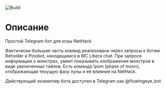 ![Build](https://github.com/weirdvic/floating-eye/actions/workflows/main.yml/badge.svg)
# Описание
Простой Telegram бот для игры NetHack.

Фактически большая часть команд реализована через запросы к ботам Beholder и Pinobot, находящимся в IRC Libera chat.
При запросе информации о монстрах, умеет показывать изображения монстров в виде увеличенных тайлов.
Есть команда !pom (phase of moon), отображающая текущую фазу луны и её влияние на NetHack.

Действующий экземпляр бота доступен в Telegram как @floatingeye_bot
